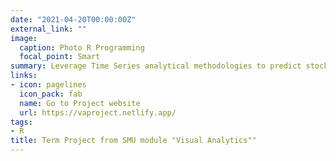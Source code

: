 ```yaml
---
date: "2021-04-20T00:00:00Z"
external_link: ""
image:
  caption: Photo R Programming
  focal_point: Smart
summary: Leverage Time Series analytical methodologies to predict stock prices
links:
- icon: pagelines
  icon_pack: fab
  name: Go to Project website
  url: https://vaproject.netlify.app/
tags:
- R
title: Term Project from SMU module "Visual Analytics""
---
```

